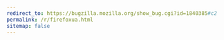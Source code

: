 ```yaml
---
redirect_to: https://bugzilla.mozilla.org/show_bug.cgi?id=1840385#c2
permalink: /r/firefoxua.html
sitemap: false
---
```

